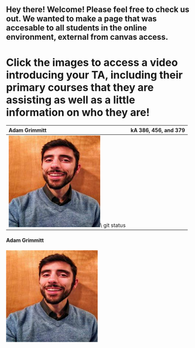 ## Hey there! Welcome! Please feel free to check us out. We wanted to make a page that was accesable to all students in the online environment, external from canvas access.

# Click the images to access a video introducing your TA, including their primary courses that they are assisting as well as a little information on who they are! 


| Adam Grimmitt |  kA 386, 456, and 379 |
| :---         |  ---: |
| [![Youtube][1]][2]\ git status |

[1]:  profiles/IMG_20190210_164227-01.jpg 
[2]:  https://www.youtube.com/watch?v=4nII6BugOss 

#### Adam Grimmitt

[![Youtube][1]][2]

[1]:  profiles/IMG_20190210_164227-01.jpg
[2]:  https://www.youtube.com/watch?v=4nII6BugOss"   
